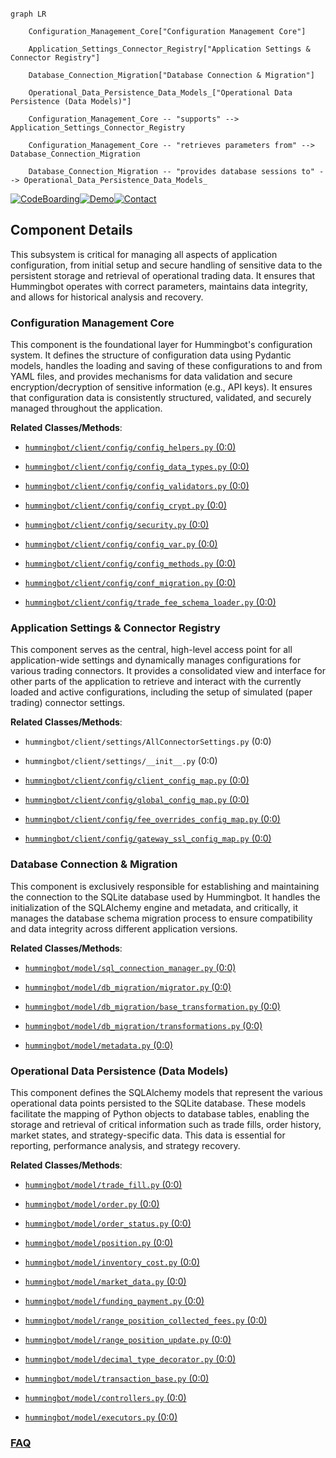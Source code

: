 ```mermaid

graph LR

    Configuration_Management_Core["Configuration Management Core"]

    Application_Settings_Connector_Registry["Application Settings & Connector Registry"]

    Database_Connection_Migration["Database Connection & Migration"]

    Operational_Data_Persistence_Data_Models_["Operational Data Persistence (Data Models)"]

    Configuration_Management_Core -- "supports" --> Application_Settings_Connector_Registry

    Configuration_Management_Core -- "retrieves parameters from" --> Database_Connection_Migration

    Database_Connection_Migration -- "provides database sessions to" --> Operational_Data_Persistence_Data_Models_

```

[![CodeBoarding](https://img.shields.io/badge/Generated%20by-CodeBoarding-9cf?style=flat-square)](https://github.com/CodeBoarding/GeneratedOnBoardings)[![Demo](https://img.shields.io/badge/Try%20our-Demo-blue?style=flat-square)](https://www.codeboarding.org/demo)[![Contact](https://img.shields.io/badge/Contact%20us%20-%20contact@codeboarding.org-lightgrey?style=flat-square)](mailto:contact@codeboarding.org)



## Component Details



This subsystem is critical for managing all aspects of application configuration, from initial setup and secure handling of sensitive data to the persistent storage and retrieval of operational trading data. It ensures that Hummingbot operates with correct parameters, maintains data integrity, and allows for historical analysis and recovery.



### Configuration Management Core

This component is the foundational layer for Hummingbot's configuration system. It defines the structure of configuration data using Pydantic models, handles the loading and saving of these configurations to and from YAML files, and provides mechanisms for data validation and secure encryption/decryption of sensitive information (e.g., API keys). It ensures that configuration data is consistently structured, validated, and securely managed throughout the application.





**Related Classes/Methods**:



- <a href="https://github.com/hummingbot/hummingbot/blob/master/hummingbot/client/config/config_helpers.py#L0-L0" target="_blank" rel="noopener noreferrer">`hummingbot/client/config/config_helpers.py` (0:0)</a>

- <a href="https://github.com/hummingbot/hummingbot/blob/master/hummingbot/client/config/config_data_types.py#L0-L0" target="_blank" rel="noopener noreferrer">`hummingbot/client/config/config_data_types.py` (0:0)</a>

- <a href="https://github.com/hummingbot/hummingbot/blob/master/hummingbot/client/config/config_validators.py#L0-L0" target="_blank" rel="noopener noreferrer">`hummingbot/client/config/config_validators.py` (0:0)</a>

- <a href="https://github.com/hummingbot/hummingbot/blob/master/hummingbot/client/config/config_crypt.py#L0-L0" target="_blank" rel="noopener noreferrer">`hummingbot/client/config/config_crypt.py` (0:0)</a>

- <a href="https://github.com/hummingbot/hummingbot/blob/master/hummingbot/client/config/security.py#L0-L0" target="_blank" rel="noopener noreferrer">`hummingbot/client/config/security.py` (0:0)</a>

- <a href="https://github.com/hummingbot/hummingbot/blob/master/hummingbot/client/config/config_var.py#L0-L0" target="_blank" rel="noopener noreferrer">`hummingbot/client/config/config_var.py` (0:0)</a>

- <a href="https://github.com/hummingbot/hummingbot/blob/master/hummingbot/client/config/config_methods.py#L0-L0" target="_blank" rel="noopener noreferrer">`hummingbot/client/config/config_methods.py` (0:0)</a>

- <a href="https://github.com/hummingbot/hummingbot/blob/master/hummingbot/client/config/conf_migration.py#L0-L0" target="_blank" rel="noopener noreferrer">`hummingbot/client/config/conf_migration.py` (0:0)</a>

- <a href="https://github.com/hummingbot/hummingbot/blob/master/hummingbot/client/config/trade_fee_schema_loader.py#L0-L0" target="_blank" rel="noopener noreferrer">`hummingbot/client/config/trade_fee_schema_loader.py` (0:0)</a>





### Application Settings & Connector Registry

This component serves as the central, high-level access point for all application-wide settings and dynamically manages configurations for various trading connectors. It provides a consolidated view and interface for other parts of the application to retrieve and interact with the currently loaded and active configurations, including the setup of simulated (paper trading) connector settings.





**Related Classes/Methods**:



- `hummingbot/client/settings/AllConnectorSettings.py` (0:0)

- `hummingbot/client/settings/__init__.py` (0:0)

- <a href="https://github.com/hummingbot/hummingbot/blob/master/hummingbot/client/config/client_config_map.py#L0-L0" target="_blank" rel="noopener noreferrer">`hummingbot/client/config/client_config_map.py` (0:0)</a>

- <a href="https://github.com/hummingbot/hummingbot/blob/master/hummingbot/client/config/global_config_map.py#L0-L0" target="_blank" rel="noopener noreferrer">`hummingbot/client/config/global_config_map.py` (0:0)</a>

- <a href="https://github.com/hummingbot/hummingbot/blob/master/hummingbot/client/config/fee_overrides_config_map.py#L0-L0" target="_blank" rel="noopener noreferrer">`hummingbot/client/config/fee_overrides_config_map.py` (0:0)</a>

- <a href="https://github.com/hummingbot/hummingbot/blob/master/hummingbot/client/config/gateway_ssl_config_map.py#L0-L0" target="_blank" rel="noopener noreferrer">`hummingbot/client/config/gateway_ssl_config_map.py` (0:0)</a>





### Database Connection & Migration

This component is exclusively responsible for establishing and maintaining the connection to the SQLite database used by Hummingbot. It handles the initialization of the SQLAlchemy engine and metadata, and critically, it manages the database schema migration process to ensure compatibility and data integrity across different application versions.





**Related Classes/Methods**:



- <a href="https://github.com/hummingbot/hummingbot/blob/master/hummingbot/model/sql_connection_manager.py#L0-L0" target="_blank" rel="noopener noreferrer">`hummingbot/model/sql_connection_manager.py` (0:0)</a>

- <a href="https://github.com/hummingbot/hummingbot/blob/master/hummingbot/model/db_migration/migrator.py#L0-L0" target="_blank" rel="noopener noreferrer">`hummingbot/model/db_migration/migrator.py` (0:0)</a>

- <a href="https://github.com/hummingbot/hummingbot/blob/master/hummingbot/model/db_migration/base_transformation.py#L0-L0" target="_blank" rel="noopener noreferrer">`hummingbot/model/db_migration/base_transformation.py` (0:0)</a>

- <a href="https://github.com/hummingbot/hummingbot/blob/master/hummingbot/model/db_migration/transformations.py#L0-L0" target="_blank" rel="noopener noreferrer">`hummingbot/model/db_migration/transformations.py` (0:0)</a>

- <a href="https://github.com/hummingbot/hummingbot/blob/master/hummingbot/model/metadata.py#L0-L0" target="_blank" rel="noopener noreferrer">`hummingbot/model/metadata.py` (0:0)</a>





### Operational Data Persistence (Data Models)

This component defines the SQLAlchemy models that represent the various operational data points persisted to the SQLite database. These models facilitate the mapping of Python objects to database tables, enabling the storage and retrieval of critical information such as trade fills, order history, market states, and strategy-specific data. This data is essential for reporting, performance analysis, and strategy recovery.





**Related Classes/Methods**:



- <a href="https://github.com/hummingbot/hummingbot/blob/master/hummingbot/model/trade_fill.py#L0-L0" target="_blank" rel="noopener noreferrer">`hummingbot/model/trade_fill.py` (0:0)</a>

- <a href="https://github.com/hummingbot/hummingbot/blob/master/hummingbot/model/order.py#L0-L0" target="_blank" rel="noopener noreferrer">`hummingbot/model/order.py` (0:0)</a>

- <a href="https://github.com/hummingbot/hummingbot/blob/master/hummingbot/model/order_status.py#L0-L0" target="_blank" rel="noopener noreferrer">`hummingbot/model/order_status.py` (0:0)</a>

- <a href="https://github.com/hummingbot/hummingbot/blob/master/hummingbot/model/position.py#L0-L0" target="_blank" rel="noopener noreferrer">`hummingbot/model/position.py` (0:0)</a>

- <a href="https://github.com/hummingbot/hummingbot/blob/master/hummingbot/model/inventory_cost.py#L0-L0" target="_blank" rel="noopener noreferrer">`hummingbot/model/inventory_cost.py` (0:0)</a>

- <a href="https://github.com/hummingbot/hummingbot/blob/master/hummingbot/model/market_data.py#L0-L0" target="_blank" rel="noopener noreferrer">`hummingbot/model/market_data.py` (0:0)</a>

- <a href="https://github.com/hummingbot/hummingbot/blob/master/hummingbot/model/funding_payment.py#L0-L0" target="_blank" rel="noopener noreferrer">`hummingbot/model/funding_payment.py` (0:0)</a>

- <a href="https://github.com/hummingbot/hummingbot/blob/master/hummingbot/model/range_position_collected_fees.py#L0-L0" target="_blank" rel="noopener noreferrer">`hummingbot/model/range_position_collected_fees.py` (0:0)</a>

- <a href="https://github.com/hummingbot/hummingbot/blob/master/hummingbot/model/range_position_update.py#L0-L0" target="_blank" rel="noopener noreferrer">`hummingbot/model/range_position_update.py` (0:0)</a>

- <a href="https://github.com/hummingbot/hummingbot/blob/master/hummingbot/model/decimal_type_decorator.py#L0-L0" target="_blank" rel="noopener noreferrer">`hummingbot/model/decimal_type_decorator.py` (0:0)</a>

- <a href="https://github.com/hummingbot/hummingbot/blob/master/hummingbot/model/transaction_base.py#L0-L0" target="_blank" rel="noopener noreferrer">`hummingbot/model/transaction_base.py` (0:0)</a>

- <a href="https://github.com/hummingbot/hummingbot/blob/master/hummingbot/model/controllers.py#L0-L0" target="_blank" rel="noopener noreferrer">`hummingbot/model/controllers.py` (0:0)</a>

- <a href="https://github.com/hummingbot/hummingbot/blob/master/hummingbot/model/executors.py#L0-L0" target="_blank" rel="noopener noreferrer">`hummingbot/model/executors.py` (0:0)</a>









### [FAQ](https://github.com/CodeBoarding/GeneratedOnBoardings/tree/main?tab=readme-ov-file#faq)